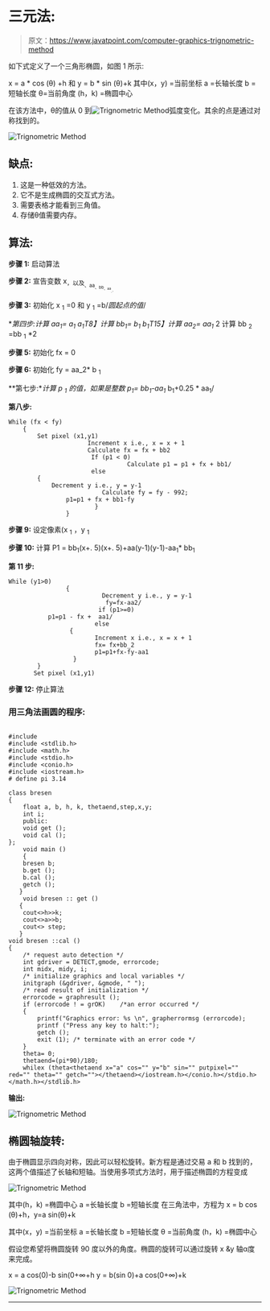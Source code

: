 # 三元法:

> 原文：<https://www.javatpoint.com/computer-graphics-trignometric-method>

如下式定义了一个三角形椭圆，如图 1 所示:

x = a * cos (θ) +h 和
y = b * sin (θ)+k
其中(x，y) =当前坐标
a =长轴长度
b =短轴长度
θ=当前角度
(h，k) =椭圆中心

在该方法中，θ的值从 0 到![Trignometric Method](img/5777f84259fda72a2f324b2b96da3a63.png)弧度变化。其余的点是通过对称找到的。

![Trignometric Method](img/c6c968c9fd92cf304a842445cfbf76cf.png)

## 缺点:

1.  这是一种低效的方法。
2.  它不是生成椭圆的交互式方法。
3.  需要表格才能看到三角值。
4.  存储θ值需要内存。

## 算法:

**步骤 1:** 启动算法

**步骤 2:** 宣告变数 x<sub>，以及<sub>、aa<sub>、bb<sub>、aa<sub><sub>、</sub>、</sub></sub></sub></sub></sub>

**步骤 3:** 初始化 x <sub>1</sub> =0 和 y <sub>1</sub> =b/*圆起点的值*/

**第四步:**计算 aa<sub>1</sub>= a<sub>1</sub>* a<sub>1</sub>T8】计算 bb<sub>1</sub>= b<sub>1</sub>* b<sub>1</sub>T15】计算 aa<sub>2</sub>= aa<sub>1</sub>* 2
计算 bb <sub>2</sub> =bb <sub>1</sub> *2

**步骤 5:** 初始化 fx = 0

**步骤 6:** 初始化 fy = aa_2* b <sub>1</sub>

**第七步:**计算 p <sub>1</sub> 的值，如果是整数
p<sub>1</sub>= bb<sub>1</sub>-aa<sub>1</sub>* b<sub>1</sub>+0.25 * aa<sub>1</sub>/

**第八步:**

```
While (fx < fy)
	{
		Set pixel (x1,y1)
                      Increment x i.e., x = x + 1
                      Calculate fx = fx + bb2
                       If (p1 < 0)
                                 Calculate p1 = p1 + fx + bb1/
                       else
		{
			Decrement y i.e., y = y-1
	                      Calculate fy = fy - 992;
				p1=p1 + fx + bb1-fy
                        }
                }

```

**步骤 9:** 设定像素(x <sub>1</sub> ，y <sub>1</sub>

**步骤 10:** 计算 P1 = bb<sub>1</sub>(x+. 5)(x+. 5)+aa(y-1)(y-1)-aa<sub>1</sub>* bb<sub>1</sub>

**第 11 步:**

```
While (y1>0)
                {
                          Decrement y i.e., y = y-1
                           fy=fx-aa2/
                         if (p1>=0)
		   p1=p1 - fx +  aa1/
                        else
                 {
                        Increment x i.e., x = x + 1
                        fx= fx+bb_2
                        p1=p1+fx-fy-aa1
                  }
        }
       Set pixel (x1,y1)

```

**步骤 12:** 停止算法

### 用三角法画圆的程序:

```

#include 
#include <stdlib.h>
#include <math.h>
#include <stdio.h>
#include <conio.h>
#include <iostream.h>
# define pi 3.14

class bresen
{
	float a, b, h, k, thetaend,step,x,y;
	int i;
	public:
	void get ();
	void cal ();
};
	void main ()
    {
	bresen b;
	b.get ();
	b.cal ();
	getch ();
   }
	void bresen :: get ()
   {
	cout<>h>>k;
	cout<>a>>b;
	cout<> step;
   }
void bresen ::cal ()
{
	/* request auto detection */
	int gdriver = DETECT,gmode, errorcode;
	int midx, midy, i;
	/* initialize graphics and local variables */
	initgraph (&gdriver, &gmode, " ");
	/* read result of initialization */
	errorcode = graphresult ();
	if (errorcode ! = grOK)    /*an error occurred */
	{
 		printf("Graphics error: %s \n", grapherrormsg (errorcode);
		printf ("Press any key to halt:");
		getch ();
		exit (1); /* terminate with an error code */
	}
	theta= 0;
	thetaend=(pi*90)/180;
	whilex (theta<thetaend x="a" cos="" y="b" sin="" putpixel="" red="" theta="" getch=""></thetaend></iostream.h></conio.h></stdio.h></math.h></stdlib.h>
```

**输出:**

![Trignometric Method](img/e018bfd28d10fa1e6110a6ba7dea7532.png)

## 椭圆轴旋转:

由于椭圆显示四向对称，因此可以轻松旋转。新方程是通过交易 a 和 b 找到的，这两个值描述了长轴和短轴。当使用多项式方法时，用于描述椭圆的方程变成

![Trignometric Method](img/06bf31a37322d7b5c5078cc534b912a9.png)

其中(h，k) =椭圆中心
a =长轴长度
b =短轴长度
在三角法中，方程为
x = b cos (θ)+h，y=a sin(θ)+k

其中(x，y) =当前坐标
a =长轴长度
b =短轴长度
θ =当前角度
(h，k) =椭圆中心

假设您希望将椭圆旋转 90 度以外的角度。椭圆的旋转可以通过旋转 x &y 轴α度来完成。

x = a cos(0)-b sin(0+∞+h y = b(sin 0)+a cos(0+∞)+k

![Trignometric Method](img/e43c241c289dcfcece8989645892ed72.png)

* * *